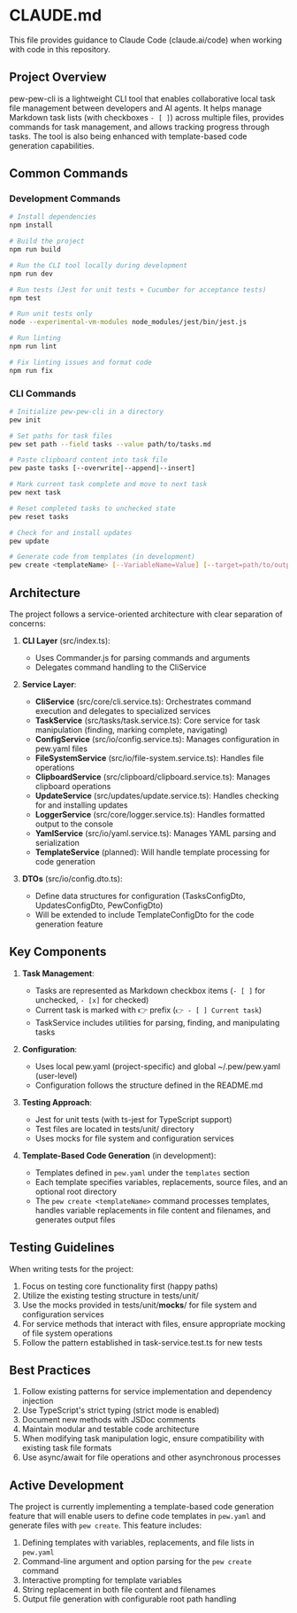 # CLAUDE.md

This file provides guidance to Claude Code (claude.ai/code) when working with code in this repository.

## Project Overview

pew-pew-cli is a lightweight CLI tool that enables collaborative local task file management between developers and AI agents. It helps manage Markdown task lists (with checkboxes `- [ ]`) across multiple files, provides commands for task management, and allows tracking progress through tasks. The tool is also being enhanced with template-based code generation capabilities.

## Common Commands

### Development Commands

```bash
# Install dependencies
npm install

# Build the project
npm run build

# Run the CLI tool locally during development
npm run dev

# Run tests (Jest for unit tests + Cucumber for acceptance tests)
npm test

# Run unit tests only
node --experimental-vm-modules node_modules/jest/bin/jest.js

# Run linting
npm run lint

# Fix linting issues and format code
npm run fix
```

### CLI Commands

```bash
# Initialize pew-pew-cli in a directory
pew init

# Set paths for task files
pew set path --field tasks --value path/to/tasks.md

# Paste clipboard content into task file
pew paste tasks [--overwrite|--append|--insert]

# Mark current task complete and move to next task
pew next task

# Reset completed tasks to unchecked state
pew reset tasks

# Check for and install updates
pew update

# Generate code from templates (in development)
pew create <templateName> [--VariableName=Value] [--target=path/to/output]
```

## Architecture

The project follows a service-oriented architecture with clear separation of concerns:

1. **CLI Layer** (src/index.ts):
   - Uses Commander.js for parsing commands and arguments
   - Delegates command handling to the CliService

2. **Service Layer**:
   - **CliService** (src/core/cli.service.ts): Orchestrates command execution and delegates to specialized services
   - **TaskService** (src/tasks/task.service.ts): Core service for task manipulation (finding, marking complete, navigating)
   - **ConfigService** (src/io/config.service.ts): Manages configuration in pew.yaml files
   - **FileSystemService** (src/io/file-system.service.ts): Handles file operations
   - **ClipboardService** (src/clipboard/clipboard.service.ts): Manages clipboard operations
   - **UpdateService** (src/updates/update.service.ts): Handles checking for and installing updates
   - **LoggerService** (src/core/logger.service.ts): Handles formatted output to the console
   - **YamlService** (src/io/yaml.service.ts): Manages YAML parsing and serialization
   - **TemplateService** (planned): Will handle template processing for code generation

3. **DTOs** (src/io/config.dto.ts):
   - Define data structures for configuration (TasksConfigDto, UpdatesConfigDto, PewConfigDto)
   - Will be extended to include TemplateConfigDto for the code generation feature

## Key Components

1. **Task Management**:
   - Tasks are represented as Markdown checkbox items (`- [ ]` for unchecked, `- [x]` for checked)
   - Current task is marked with 👉 prefix (`👉 - [ ] Current task`)
   - TaskService includes utilities for parsing, finding, and manipulating tasks

2. **Configuration**:
   - Uses local pew.yaml (project-specific) and global ~/.pew/pew.yaml (user-level)
   - Configuration follows the structure defined in the README.md

3. **Testing Approach**:
   - Jest for unit tests (with ts-jest for TypeScript support)
   - Test files are located in tests/unit/ directory
   - Uses mocks for file system and configuration services

4. **Template-Based Code Generation** (in development):
   - Templates defined in `pew.yaml` under the `templates` section
   - Each template specifies variables, replacements, source files, and an optional root directory
   - The `pew create <templateName>` command processes templates, handles variable replacements in file content and filenames, and generates output files

## Testing Guidelines

When writing tests for the project:

1. Focus on testing core functionality first (happy paths)
2. Utilize the existing testing structure in tests/unit/
3. Use the mocks provided in tests/unit/__mocks__/ for file system and configuration services
4. For service methods that interact with files, ensure appropriate mocking of file system operations
5. Follow the pattern established in task-service.test.ts for new tests

## Best Practices

1. Follow existing patterns for service implementation and dependency injection
2. Use TypeScript's strict typing (strict mode is enabled)
3. Document new methods with JSDoc comments
4. Maintain modular and testable code architecture
5. When modifying task manipulation logic, ensure compatibility with existing task file formats
6. Use async/await for file operations and other asynchronous processes

## Active Development

The project is currently implementing a template-based code generation feature that will enable users to define code templates in `pew.yaml` and generate files with `pew create`. This feature includes:

1. Defining templates with variables, replacements, and file lists in `pew.yaml`
2. Command-line argument and option parsing for the `pew create` command
3. Interactive prompting for template variables
4. String replacement in both file content and filenames
5. Output file generation with configurable root path handling